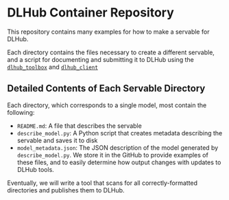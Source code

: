 # DLHub Container Repository

This repository contains many examples for how to make a servable for DLHub. 

Each directory contains the files necessary to create a different servable, and a script for documenting and submitting it to DLHub using the [`dlhub_toolbox`](https://github.com/dlhub-argonne/dlhub_toolbox) and [`dlhub_client`](https://github.com/dlhub-argonne/dlhub_client)

## Detailed Contents of Each Servable Directory

Each directory, which corresponds to a single model, most contain the following:

- `README.md`: A file that describes the servable
- `describe_model.py`: A Python script that creates metadata describing the servable and saves it to disk
- `model_metadata.json`: The JSON description of the model generated by `describe_model.py`. We store it in the GitHub to provide examples of these files, and to easily determine how output changes with updates to DLHub tools.

Eventually, we will write a tool that scans for all correctly-formatted directories and publishes them to DLHub.
